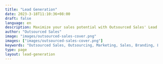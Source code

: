 ```yaml
---
title: "Lead Generation"
date: 2023-3-18T11:10:36+08:00
draft: false
language: en
description: Maximize your sales potential with Outsourced Sales' Lead Generation services. Drive growth through targeted campaigns, strategic outreach, and compelling content. Convert prospects into customers and unlock new opportunities for your business. Let's generate leads and fuel your success together!
author: "Outsourced Sales"
image: "images/outsourced-sales-cover.png"
images: ["images/outsourced-sales-cover.png"]
keywords: "Outsourced Sales, Outsourcing, Marketing, Sales, Branding, Lead Generation"
type: page
layout: lead-generation
---
```

